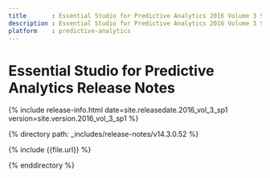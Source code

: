 ```yaml
---
title       : Essential Studio for Predictive Analytics 2016 Volume 3 Service Pack 1 Release Notes
description : Essential Studio for Predictive Analytics 2016 Volume 3 Service Pack 1 Release Notes
platform    : predictive-analytics
---
```


# Essential Studio for Predictive Analytics Release Notes 

{% include release-info.html date=site.releasedate.2016_vol_3_sp1 version=site.version.2016_vol_3_sp1 %} 

{% directory path: _includes/release-notes/v14.3.0.52 %}

{% include {{file.url}} %}

{% enddirectory %}